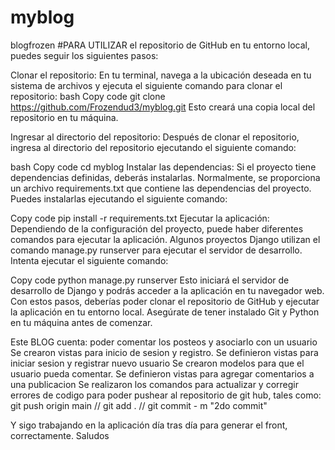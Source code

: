 # myblog
blogfrozen
#PARA UTILIZAR el repositorio de GitHub en tu entorno local, puedes seguir los siguientes pasos:

Clonar el repositorio: En tu terminal, navega a la ubicación deseada en tu sistema de archivos y ejecuta el siguiente comando para clonar el repositorio:
bash
Copy code
git clone https://github.com/Frozendud3/myblog.git
Esto creará una copia local del repositorio en tu máquina.

Ingresar al directorio del repositorio: Después de clonar el repositorio, ingresa al directorio del repositorio ejecutando el siguiente comando:

bash
Copy code
cd myblog
Instalar las dependencias: Si el proyecto tiene dependencias definidas, deberás instalarlas. Normalmente, se proporciona un archivo requirements.txt que contiene las dependencias del proyecto. Puedes instalarlas ejecutando el siguiente comando:

Copy code
pip install -r requirements.txt
Ejecutar la aplicación: Dependiendo de la configuración del proyecto, puede haber diferentes comandos para ejecutar la aplicación. Algunos proyectos Django utilizan el comando manage.py runserver para ejecutar el servidor de desarrollo. Intenta ejecutar el siguiente comando:

Copy code
python manage.py runserver
Esto iniciará el servidor de desarrollo de Django y podrás acceder a la aplicación en tu navegador web.
Con estos pasos, deberías poder clonar el repositorio de GitHub y ejecutar la aplicación en tu entorno local. Asegúrate de tener instalado Git y Python en tu máquina antes de comenzar.

Este BLOG cuenta: poder comentar los posteos y asociarlo con un usuario
Se crearon vistas para inicio de sesion y registro.
Se definieron vistas para iniciar sesion y registrar nuevo usuario
Se crearon modelos para que el usuario pueda comentar.
Se definieron vistas para agregar comentarios a una publicacion
Se realizaron los comandos para actualizar y corregir errores de codigo para poder pushear al repositorio de git hub, tales como: git push origin main // git add . // git commit - m "2do commit"

Y sigo trabajando en la aplicación día tras día para generar el front, correctamente.
 Saludos
